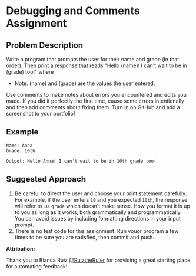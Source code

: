 # Debugging and Comments Assignment

## Problem Description
Write a program that prompts the user for their name and grade (in that order).
Then print a response that reads "Hello (name)! I can't wait to be in (grade) too!" where 
* Note: (name) and (grade) are the values the user entered.

Use comments to make notes about errors you encountered and edits you made.
If you did it perfectly the first time, cause some errors intentionally and then add comments about fixing them.
Turn in on GitHub and add a screenshot to your portfolio!

## Example
```
Name: Anna
Grade: 10th

Output: Hello Anna! I can't wait to be in 10th grade too!
```

## Suggested Approach
1. Be careful to direct the user and choose your print statement carefully. For example, if the user enters `10` and you expected `10th`, the response will refer to `10 grade` which doesn't make sense. How you format it is up to you as long as it works, both grammatically and programmatically. You can avoid issues by including formatting directions in your input prompt. 
2. There is no test code for this assignment. Run youor program a few times to be sure you are satisfied, then commit and push.



**Attribution:**

Thank you to Bianca Ruiz [@RuiztheRuler](https://github.com/RuizTheRuler) for providing a great starting place for automating feedback!
